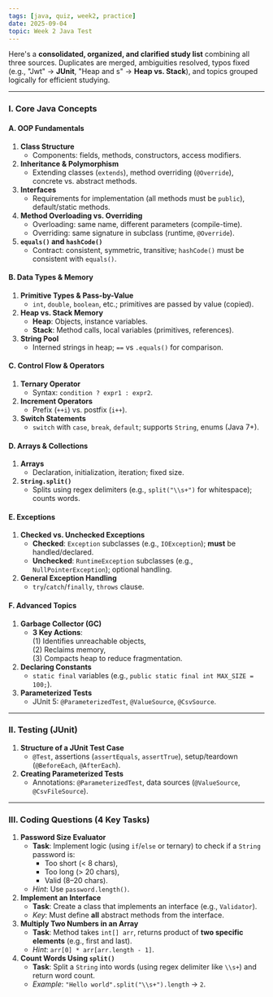 ```yaml
---
tags: [java, quiz, week2, practice]
date: 2025-09-04
topic: Week 2 Java Test
---
```



Here's a **consolidated, organized, and clarified study list** combining all three sources. Duplicates are merged, ambiguities resolved, typos fixed (e.g., "Jwt" → **JUnit**, "Heap and s" → **Heap vs. Stack**), and topics grouped logically for efficient studying.  

---

### **I. Core Java Concepts**  
#### **A. OOP Fundamentals**  
1. **Class Structure**  
   - Components: fields, methods, constructors, access modifiers.  
2. **Inheritance & Polymorphism**  
   - Extending classes (`extends`), method overriding (`@Override`), concrete vs. abstract methods.  
3. **Interfaces**  
   - Requirements for implementation (all methods must be `public`), default/static methods.  
4. **Method Overloading vs. Overriding**  
   - Overloading: same name, different parameters (compile-time).  
   - Overriding: same signature in subclass (runtime, `@Override`).  
5. **`equals()` and `hashCode()`**  
   - Contract: consistent, symmetric, transitive; `hashCode()` must be consistent with `equals()`.  

#### **B. Data Types & Memory**  
1. **Primitive Types & Pass-by-Value**  
   - `int`, `double`, `boolean`, etc.; primitives are passed by value (copied).  
2. **Heap vs. Stack Memory**  
   - **Heap**: Objects, instance variables.  
   - **Stack**: Method calls, local variables (primitives, references).  
3. **String Pool**  
   - Interned strings in heap; `==` vs `.equals()` for comparison.  

#### **C. Control Flow & Operators**  
1. **Ternary Operator**  
   - Syntax: `condition ? expr1 : expr2`.  
2. **Increment Operators**  
   - Prefix (`++i`) vs. postfix (`i++`).  
3. **Switch Statements**  
   - `switch` with `case`, `break`, `default`; supports `String`, enums (Java 7+).  

#### **D. Arrays & Collections**  
1. **Arrays**  
   - Declaration, initialization, iteration; fixed size.  
2. **`String.split()`**  
   - Splits using regex delimiters (e.g., `split("\\s+")` for whitespace); counts words.  

#### **E. Exceptions**  
1. **Checked vs. Unchecked Exceptions**  
   - **Checked**: `Exception` subclasses (e.g., `IOException`); **must** be handled/declared.  
   - **Unchecked**: `RuntimeException` subclasses (e.g., `NullPointerException`); optional handling.  
2. **General Exception Handling**  
   - `try`/`catch`/`finally`, `throws` clause.  

#### **F. Advanced Topics**  
1. **Garbage Collector (GC)**  
   - **3 Key Actions**:  
     (1) Identifies unreachable objects,  
     (2) Reclaims memory,  
     (3) Compacts heap to reduce fragmentation.  
2. **Declaring Constants**  
   - `static final` variables (e.g., `public static final int MAX_SIZE = 100;`).  
3. **Parameterized Tests**  
   - JUnit 5: `@ParameterizedTest`, `@ValueSource`, `@CsvSource`.  

---

### **II. Testing (JUnit)**  
1. **Structure of a JUnit Test Case**  
   - `@Test`, assertions (`assertEquals`, `assertTrue`), setup/teardown (`@BeforeEach`, `@AfterEach`).  
2. **Creating Parameterized Tests**  
   - Annotations: `@ParameterizedTest`, data sources (`@ValueSource`, `@CsvFileSource`).  

---

### **III. Coding Questions (4 Key Tasks)**  
1. **Password Size Evaluator**  
   - **Task**: Implement logic (using `if`/`else` or ternary) to check if a `String` password is:  
     - Too short (< 8 chars),  
     - Too long (> 20 chars),  
     - Valid (8–20 chars).  
   - *Hint*: Use `password.length()`.  
2. **Implement an Interface**  
   - **Task**: Create a class that implements an interface (e.g., `Validator`).  
   - *Key*: Must define **all** abstract methods from the interface.  
3. **Multiply Two Numbers in an Array**  
   - **Task**: Method takes `int[] arr`, returns product of **two specific elements** (e.g., first and last).  
   - *Hint*: `arr[0] * arr[arr.length - 1]`.  
4. **Count Words Using `split()`**  
   - **Task**: Split a `String` into words (using regex delimiter like `\\s+`) and return word count.  
   - *Example*: `"Hello world".split("\\s+").length` → `2`.  
